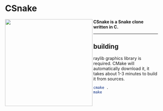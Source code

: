 # CSnake

<img align="left" src="https://github.com/raysan5/pawelktk/blob/main/img/snake.png" width="288px">

**CSnake is a Snake clone written in C.**

---

building
--------
raylib graphics library is required. CMake will automatically download it, it takes about 1-3 minutes to build it from sources.
```bash
cmake .
make
```